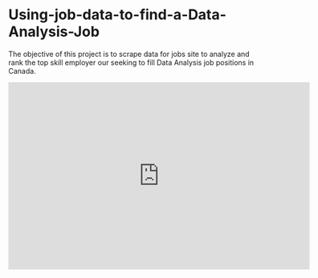 # Using-job-data-to-find-a-Data-Analysis-Job
The objective of this project is to scrape data for jobs site to analyze and rank the top skill employer our seeking to fill Data Analysis job positions in Canada.   
<iframe title="Job_data" width="600" height="373.5" src="https://app.powerbi.com/view?r=eyJrIjoiMDk0NjE1NDgtY2IyOC00OTgzLWE0YzktMTJkYTY2ODlhOGMzIiwidCI6Ijg4ZTM4Mzc0LTNjY2MtNDc1Zi1iY2NmLTlkYjg5NGM4MDI4ZiJ9&pageName=ReportSection3965678a7317d91d7e4c" frameborder="0" allowFullScreen="true"></iframe>
